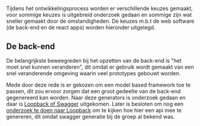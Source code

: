 #

Tijdens het ontwikkelingsprocess worden er verschillende keuzes gemaakt, voor sommige keuzes is uitgebreid onderzoek gedaan en sommige zijn wat sneller gemaakt door de omstandigheden. De keuzes m.b.t de web software (de back-end en de react apps) worden hieronder uitgelegd.

## De back-end

De belangrijkste beweegreden bij het opzetten van de back-end is "het moet snel kunnen veranderen", dit omdat er gebruik wordt gemaakt van een snel veranderende omgeving waarin veel prototypes gebouwt worden.

Mede door deze rede is er gekozen om een model based framework toe te passen, dit zou ervoor zorgen dat een groot gedeelte van de back-end gegenereerd kan worden. Naar deze generators is onderzoek gedaan en daar is [Loopback of Swagger](https://github.com/HANICA-MinorMulti/nj2017-iot-dwa-BurgersZoo1/blob/master/documentatie/onderzoeken/generators/generators.md) uitgekomen. Later is besloten om nog een [onderzoek te doen naar Loopback](https://github.com/HANICA-MinorMulti/nj2017-iot-dwa-BurgersZoo1/blob/master/documentatie/onderzoeken/loopback/loopbackOnderzoek.md) om te kijken hoe hier een api mee te genereren, dit omdat swagger generatie bij de groep al bekend was.
